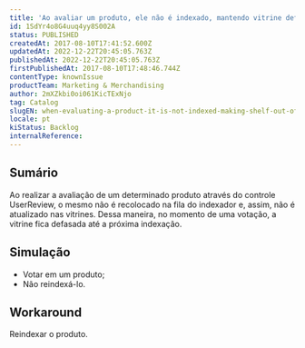```yaml
---
title: 'Ao avaliar um produto, ele não é indexado, mantendo vitrine defasada'
id: 1SdYr4o8G4uuq4yy8S002A
status: PUBLISHED
createdAt: 2017-08-10T17:41:52.600Z
updatedAt: 2022-12-22T20:45:05.763Z
publishedAt: 2022-12-22T20:45:05.763Z
firstPublishedAt: 2017-08-10T17:48:46.744Z
contentType: knownIssue
productTeam: Marketing & Merchandising
author: 2mXZkbi0oi061KicTExNjo
tag: Catalog
slugEN: when-evaluating-a-product-it-is-not-indexed-making-shelf-out-of-date
locale: pt
kiStatus: Backlog
internalReference: 
---
```


## Sumário

Ao realizar a avaliação de um determinado produto através do controle UserReview, o mesmo não é recolocado na fila do indexador e, assim, não é atualizado nas vitrines. Dessa maneira, no momento de uma votação, a vitrine fica defasada até a próxima indexação.

## Simulação

- Votar em um produto;
- Não reindexá-lo.

## Workaround

Reindexar o produto. 

